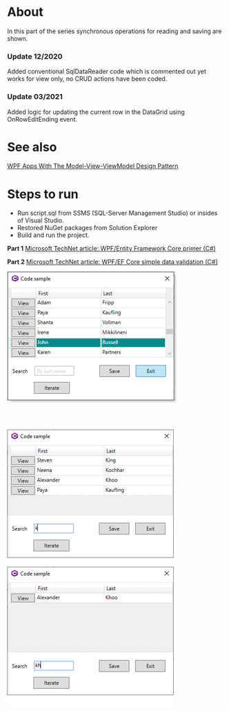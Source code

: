 # About

In this part of the series synchronous operations for reading and saving are shown.

### Update 12/2020

Added conventional SqlDataReader code which is commented out yet works for view only, no CRUD actions have been coded.

### Update 03/2021

Added logic for updating the current row in the DataGrid using OnRowEditEnding event.


# See also
[WPF Apps With The Model-View-ViewModel Design Pattern](https://docs.microsoft.com/en-us/archive/msdn-magazine/2009/february/patterns-wpf-apps-with-the-model-view-viewmodel-design-pattern)

# Steps to run

- Run script.sql from SSMS (SQL-Server Management Studio) or insides of Visual Studio.
- Restored NuGet packages from Solution Explorer
- Build and run the project. 

**Part 1** [Microsoft TechNet article: WPF/Entity Framework Core primer (C#)](https://social.technet.microsoft.com/wiki/contents/articles/53914.wpfentity-framework-core-primer-c.aspx)

**Part 2** [Microsoft TechNet article: WPF/EF Core simple data validation (C#)](https://social.technet.microsoft.com/wiki/contents/articles/53915.wpfef-core-simple-data-validation-c.aspx)

![img](assets/figure1.png)

</br>

![img](assets/figure2.png)
